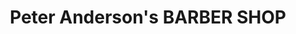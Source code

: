 ---
title: "Peter Anderson's BARBER SHOP"
url: /chorley/peter-andersons-barber-shop/
shop: Friseur
---